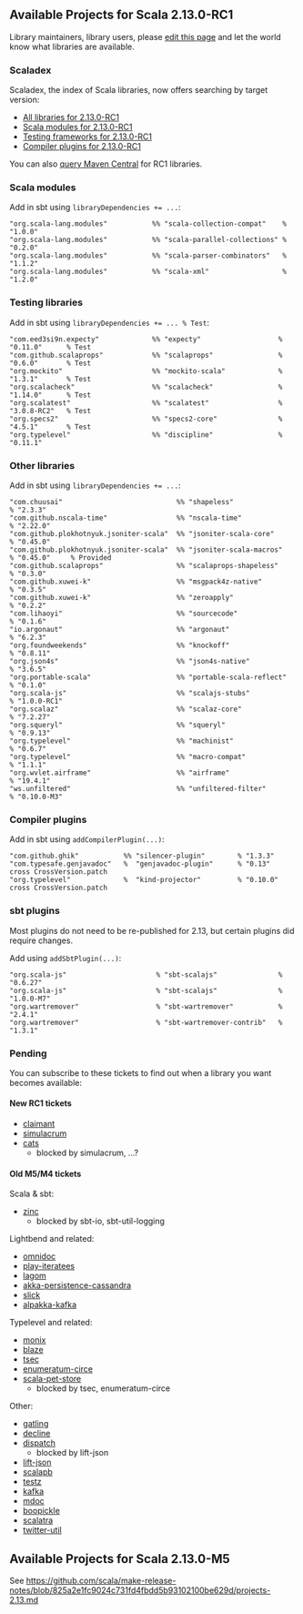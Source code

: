 ## Available Projects for Scala 2.13.0-RC1

Library maintainers, library users, please [edit this page](https://github.com/scala/make-release-notes/edit/2.13.x/projects-2.13.md) and let the world know what libraries are available.

### Scaladex

Scaladex, the index of Scala libraries, now offers searching by target version:

* [All libraries for 2.13.0-RC1](https://index.scala-lang.org/search?q=fullScalaVersion%3A2.13.0-RC1)
* [Scala modules for 2.13.0-RC1](https://index.scala-lang.org/search?q=fullScalaVersion%3A2.13.0-RC1+AND+organization%3Ascala)
* [Testing frameworks for 2.13.0-RC1](https://index.scala-lang.org/search?q=fullScalaVersion%3A2.13.0-RC1+AND+topics%3Atesting)
* [Compiler plugins for 2.13.0-RC1](https://index.scala-lang.org/search?q=fullScalaVersion%3A2.13.0-RC1+AND+topics%3Acompiler-plugin)

You can also [query Maven Central](https://mvnrepository.com/artifact/org.scala-lang/scala-library/2.13.0-RC1/usages) for RC1 libraries.

### Scala modules

Add in sbt using `libraryDependencies += ...`:

    "org.scala-lang.modules"           %% "scala-collection-compat"    % "1.0.0"
    "org.scala-lang.modules"           %% "scala-parallel-collections" % "0.2.0"
    "org.scala-lang.modules"           %% "scala-parser-combinators"   % "1.1.2"
    "org.scala-lang.modules"           %% "scala-xml"                  % "1.2.0"

### Testing libraries

Add in sbt using `libraryDependencies += ... % Test`:

    "com.eed3si9n.expecty"             %% "expecty"                   % "0.11.0"      % Test
    "com.github.scalaprops"            %% "scalaprops"                % "0.6.0"       % Test
    "org.mockito"                      %% "mockito-scala"             % "1.3.1"       % Test
    "org.scalacheck"                   %% "scalacheck"                % "1.14.0"      % Test
    "org.scalatest"                    %% "scalatest"                 % "3.0.8-RC2"   % Test
    "org.specs2"                       %% "specs2-core"               % "4.5.1"       % Test
    "org.typelevel"                    %% "discipline"                % "0.11.1"

### Other libraries

Add in sbt using `libraryDependencies += ...`:

    "com.chuusai"                            %% "shapeless"               % "2.3.3"
    "com.github.nscala-time"                 %% "nscala-time"             % "2.22.0"
    "com.github.plokhotnyuk.jsoniter-scala"  %% "jsoniter-scala-core"     % "0.45.0"
    "com.github.plokhotnyuk.jsoniter-scala"  %% "jsoniter-scala-macros"   % "0.45.0"     % Provided
    "com.github.scalaprops"                  %% "scalaprops-shapeless"    % "0.3.0"
    "com.github.xuwei-k"                     %% "msgpack4z-native"        % "0.3.5"
    "com.github.xuwei-k"                     %% "zeroapply"               % "0.2.2"
    "com.lihaoyi"                            %% "sourcecode"              % "0.1.6"
    "io.argonaut"                            %% "argonaut"                % "6.2.3"
    "org.foundweekends"                      %% "knockoff"                % "0.8.11"
    "org.json4s"                             %% "json4s-native"           % "3.6.5"
    "org.portable-scala"                     %% "portable-scala-reflect"  % "0.1.0"
    "org.scala-js"                           %% "scalajs-stubs"           % "1.0.0-RC1"
    "org.scalaz"                             %% "scalaz-core"             % "7.2.27"
    "org.squeryl"                            %% "squeryl"                 % "0.9.13"
    "org.typelevel"                          %% "machinist"               % "0.6.7"
    "org.typelevel"                          %% "macro-compat"            % "1.1.1"
    "org.wvlet.airframe"                     %% "airframe"                % "19.4.1"
    "ws.unfiltered"                          %% "unfiltered-filter"       % "0.10.0-M3"

### Compiler plugins

Add in sbt using `addCompilerPlugin(...)`:

    "com.github.ghik"           %% "silencer-plugin"        % "1.3.3"
    "com.typesafe.genjavadoc"   %  "genjavadoc-plugin"      % "0.13"     cross CrossVersion.patch
    "org.typelevel"             %  "kind-projector"         % "0.10.0"   cross CrossVersion.patch

### sbt plugins

Most plugins do not need to be re-published for 2.13, but certain plugins did require changes.

Add using `addSbtPlugin(...)`:

    "org.scala-js"                      % "sbt-scalajs"               % "0.6.27"
    "org.scala-js"                      % "sbt-scalajs"               % "1.0.0-M7"
    "org.wartremover"                   % "sbt-wartremover"           % "2.4.1"
    "org.wartremover"                   % "sbt-wartremover-contrib"   % "1.3.1"

### Pending

You can subscribe to these tickets to find out when a library you want becomes available:

#### New RC1 tickets

* [claimant](https://github.com/non/claimant/issues/4)
* [simulacrum](https://github.com/mpilquist/simulacrum/pull/132)
* [cats](https://github.com/typelevel/cats/issues/2776)
  * blocked by simulacrum, ...?

#### Old M5/M4 tickets

Scala & sbt:

* [zinc](https://github.com/sbt/zinc/pull/592)
    * blocked by sbt-io, sbt-util-logging

Lightbend and related:

* [omnidoc](https://github.com/playframework/omnidoc/issues/24)
* [play-iteratees](https://github.com/playframework/play-iteratees/issues/16)
* [lagom](https://github.com/lagom/lagom/issues/1240)
* [akka-persistence-cassandra](https://github.com/akka/akka-persistence-cassandra/issues/364)
* [slick](https://github.com/slick/slick/issues/1958)
* [alpakka-kafka](https://github.com/akka/alpakka-kafka/issues/540)

Typelevel and related:

* [monix](https://github.com/monix/monix/issues/786)
* [blaze](https://github.com/http4s/blaze/issues/274)
* [tsec](https://github.com/jmcardon/tsec/pull/207)
* [enumeratum-circe](https://github.com/lloydmeta/enumeratum/issues/216)
* [scala-pet-store](https://github.com/pauljamescleary/scala-pet-store/issues/141)
    * blocked by tsec, enumeratum-circe

Other:

* [gatling](https://github.com/gatling/gatling/issues/3566)
* [decline](https://github.com/bkirwi/decline/pull/47)
* [dispatch](https://github.com/dispatch/reboot/issues/210)
    * blocked by lift-json
* [lift-json](https://github.com/lift/framework/issues/1955)
* [scalapb](https://github.com/scalapb/ScalaPB/issues/540)
* [testz](https://github.com/scalaz/testz/issues/30)
* [kafka](https://github.com/apache/kafka/pull/5454)
* [mdoc](https://github.com/scalameta/mdoc/issues/156)
* [boopickle](https://github.com/suzaku-io/boopickle/issues/113)
* [scalatra](https://github.com/scalatra/scalatra/issues/831)
* [twitter-util](https://github.com/twitter/util/issues/219)

## Available Projects for Scala 2.13.0-M5

See <https://github.com/scala/make-release-notes/blob/825a2e1fc9024c731fd4fbdd5b93102100be629d/projects-2.13.md>
